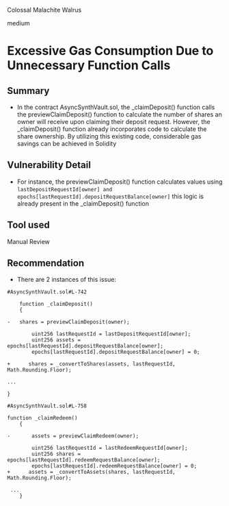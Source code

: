 Colossal Malachite Walrus

medium

# Excessive Gas Consumption Due to Unnecessary Function Calls

## Summary

* In the contract AsyncSynthVault.sol, the _claimDeposit() function calls the previewClaimDeposit() function to calculate the number of shares an owner will receive upon claiming their deposit request. However, the _claimDeposit() function already incorporates code to calculate the share ownership. By utilizing this existing code, considerable gas savings can be achieved in Solidity


## Vulnerability Detail

* For instance, the previewClaimDeposit() function calculates values using ```lastDepositRequestId[owner] and epochs[lastRequestId].depositRequestBalance[owner]``` this logic is already present in the _claimDeposit() function


## Tool used

Manual Review

## Recommendation

* There are 2 instances of this issue:



```
#AsyncSynthVault.sol#L-742

    function _claimDeposit()
    {

-	shares = previewClaimDeposit(owner);

        uint256 lastRequestId = lastDepositRequestId[owner];
        uint256 assets = epochs[lastRequestId].depositRequestBalance[owner];
        epochs[lastRequestId].depositRequestBalance[owner] = 0;

+      shares = _convertToShares(assets, lastRequestId, Math.Rounding.Floor);

...

}

```


```
#AsyncSynthVault.sol#L-758

function _claimRedeem()
    {

-       assets = previewClaimRedeem(owner);

        uint256 lastRequestId = lastRedeemRequestId[owner];
        uint256 shares = epochs[lastRequestId].redeemRequestBalance[owner];
        epochs[lastRequestId].redeemRequestBalance[owner] = 0;
+      assets = _convertToAssets(shares, lastRequestId, Math.Rounding.Floor);

 ...       
    }


```